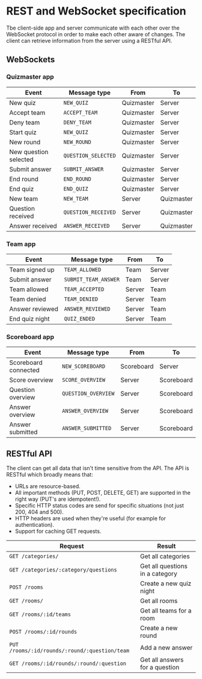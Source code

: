 # REST and WebSocket specification
Tbe client-side app and server communicate with each other over the WebSocket protocol in order to make each other aware of changes. The client can retrieve information from the server using a RESTful API.

## WebSockets
### Quizmaster app
| Event                 | Message type          | From       | To         |
| --------------------- | --------------------- | ---------- | ---------- |
| New quiz              | ``NEW_QUIZ``          | Quizmaster | Server     |
| Accept team           | ``ACCEPT_TEAM``       | Quizmaster | Server     |
| Deny team             | ``DENY_TEAM``         | Quizmaster | Server     |
| Start quiz            | ``NEW_QUIZ``          | Quizmaster | Server     |
| New round             | ``NEW_ROUND``         | Quizmaster | Server     |
| New question selected | ``QUESTION_SELECTED`` | Quizmaster | Server     |
| Submit answer         | ``SUBMIT_ANSWER``     | Quizmaster | Server     |
| End round             | ``END_ROUND``         | Quizmaster | Server     |
| End quiz              | ``END_QUIZ``          | Quizmaster | Server     |
| New team              | ``NEW_TEAM``          | Server     | Quizmaster |
| Question received     | ``QUESTION_RECEIVED`` | Server     | Quizmaster |
| Answer received       | ``ANSWER_RECEIVED``   | Server     | Quizmaster |

### Team app
| Event                 | Message type          | From       | To         |
| --------------------- | --------------------- | ---------- | ---------- |
| Team signed up        | ``TEAM_ALLOWED``      | Team       | Server     |
| Submit answer         | ``SUBMIT_TEAM_ANSWER``| Team       | Server     |
| Team allowed          | ``TEAM_ACCEPTED``     | Server     | Team       |
| Team denied           | ``TEAM_DENIED``       | Server     | Team       |
| Answer reviewed       | ``ANSWER_REVIEWED``   | Server     | Team       |
| End quiz night        | ``QUIZ_ENDED``        | Server     | Team       |

### Scoreboard app
| Event                 | Message type          | From       | To         |
| --------------------- | --------------------- | ---------- | ---------- |
| Scoreboard connected  | ``NEW_SCOREBOARD``    | Scoreboard | Server     |
| Score overview        | ``SCORE_OVERVIEW``    | Server     | Scoreboard |
| Question overview     | ``QUESTION_OVERVIEW`` | Server     | Scoreboard |
| Answer overview       | ``ANSWER_OVERVIEW``   | Server     | Scoreboard |
| Answer submitted      | ``ANSWER_SUBMITTED``  | Server     | Scoreboard |

## RESTful API
The client can get all data that isn't time sensitive from the API. The API is RESTful which broadly means that:
 - URLs are resource-based.
 - All important methods (PUT, POST, DELETE, GET) are supported in the right way (PUT's are idempotent!).
 - Specific HTTP status codes are send for specific situations (not just 200, 404 and 500).
 - HTTP headers are used when they're useful (for example for authentication).
 - Support for caching GET requests.

| Request                                               | Result                            |
| ----------------------------------------------------- | --------------------------------- |
| ```GET /categories/```                                | Get all categories                |
| ```GET /categories/:category/questions```             | Get all questions in a category   |
| ```POST /rooms```                                     | Create a new quiz night           |
| ```GET /rooms/```                                     | Get all rooms                     |
| ```GET /rooms/:id/teams```                            | Get all teams for a room          |
| ```POST /rooms/:id/rounds```                          | Create a new round                |
| ```PUT /rooms/:id/rounds/:round/:question/team```     | Add a new answer                  |
| ```GET /rooms/:id/rounds/:round/:question```          | Get all answers for a question    |